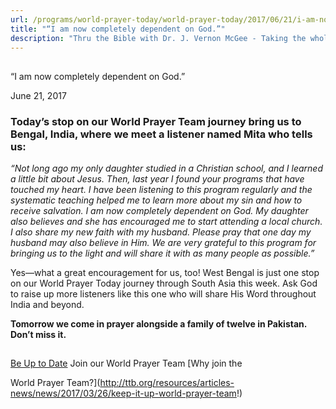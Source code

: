 ```yaml
---
url: /programs/world-prayer-today/world-prayer-today/2017/06/21/i-am-now-completely-dependent-on-god-
title: "“I am now completely dependent on God.”"
description: "Thru the Bible with Dr. J. Vernon McGee - Taking the whole Word to the whole world"
---
```







## 
 “I am now completely dependent on God.”


June 21, 2017




### Today’s stop on our World Prayer Team journey bring us to Bengal, India, where we meet a listener named Mita who tells us:


*“Not long ago my only daughter studied in a Christian school, and I learned a little bit about Jesus. Then, last year I found your programs that have touched my heart. I have been listening to this program regularly and the systematic teaching helped me to learn more about my sin and how to receive salvation. I am now completely dependent on God. My daughter also believes and she has encouraged me to start attending a local church. I also share my new faith with my husband. Please pray that one day my husband may also believe in Him. We are very grateful to this program for bringing us to the light and will share it with as many people as possible.”*


Yes—what a great encouragement for us, too! West Bengal is just one stop on our World Prayer Today journey through South Asia this week. Ask God to raise up more listeners like this one who will share His Word throughout India and beyond.


**Tomorrow we come in prayer alongside a family of twelve in Pakistan. Don’t miss it.**







## 




[Be Up to Date](http://feeds.feedburner.com/WorldPrayerToday "World Prayer Today RSS Feed")
Join our World Prayer Team
[Why join the  

World Prayer Team?](http://ttb.org/resources/articles-news/news/2017/03/26/keep-it-up-world-prayer-team!)




